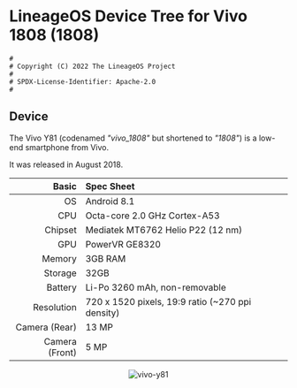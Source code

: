 # LineageOS Device Tree for Vivo 1808 (1808)

```
#
# Copyright (C) 2022 The LineageOS Project
#
# SPDX-License-Identifier: Apache-2.0
#
```

## Device
The Vivo Y81 (codenamed _"vivo\_1808"_ but shortened to _"1808"_) is a low-end smartphone from Vivo.

It was released in August 2018.

Basic   | Spec Sheet
-------:|:-------------------------
OS	    | Android 8.1	
CPU     | Octa-core 2.0 GHz Cortex-A53
Chipset | Mediatek MT6762 Helio P22 (12 nm)
GPU     | PowerVR GE8320
Memory  | 3GB RAM
Storage | 32GB
Battery | Li-Po 3260 mAh, non-removable
Resolution | 720 x 1520 pixels, 19:9 ratio (~270 ppi density)
Camera (Rear)  | 13 MP
Camera (Front)  | 5 MP

<p align="center">
  <img src="https://fdn2.gsmarena.com/vv/pics/vivo/vivo-y81-1.jpg" alt="vivo-y81"/>
</p>
